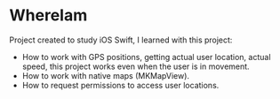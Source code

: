 # WhereIam
Project created to study iOS Swift, I learned with this project:
- How to work with GPS positions, getting actual user location, actual speed, this project works even when the user is in movement.
- How to work with native maps (MKMapView).
- How to request permissions to access user locations.
